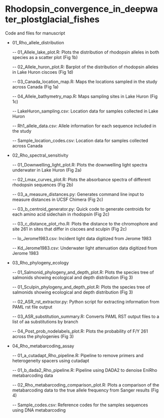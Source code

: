 # Rhodopsin_convergence_in_deepwater_plostglacial_fishes
Code and files for manuscript

- 01_Rho_allele_distribution

  -- 01_Allele_lake_plot.R: Plots the distribution of rhodopsin alleles in both species as a scatter plot (Fig 1b)
  
  -- 02_Allele_huron_plot.R: Barplot of the distribution of rhodopsin alleles in Lake Huron ciscoes (Fig 1d)
  
  -- 03_Canada_location_map.R: Maps the locations sampled in the study across Canada (Fig 1a)
  
  -- 04_Allele_bathymetry_map.R: Maps sampling sites in Lake Huron (Fig 1c)
  
  -- LakeHuron_sampling.csv: Location data for samples collected in Lake Huron
  
  -- Rh1_allele_data.csv: Allele information for each sequence included in the study
  
  -- Sample_location_codes.csv: Location data for samples collected across Canada

- 02_Rho_spectral_sensitivity
  
  -- 01_Downwelling_light_plot.R: Plots the downwelling light spectra underwater in Lake Huron (Fig 2a)
  
  -- 02_Lmax_curves_plot.R: Plots the absorbance spectra of different rhodopsin sequences (Fig 2b)
  
  -- 03_a_measure_distances.py: Generates command line input to measure distances in UCSF Chimera (Fig 2c)
  
  -- 03_b_centroid_generator.py: Quick code to generate centroids for each amino acid sidechain in rhodopsin (Fig 2c)
  
  -- 03_c_distance_plot_rho.R: Plots the distance to the chromophore and site 261 in sites that differ in ciscoes and sculpin (Fig 2c)
  
  -- Io_Jerome1983.csv: Incident light data digitized from Jerome 1983
  
  -- Kd_Jerome1983.csv: Underwater light attenuation data digitized from Jerome 1983
  
- 03_Rho_phylogeny_ecology
  
  -- 01_Salmonid_phylogeny_and_depth_plot.R: Plots the species tree of salmonids showing ecological and depth distribution (Fig 3)
  
  -- 01_Sculpin_phylogeny_and_depth_plot.R: Plots the species tree of salmonids showing ecological and depth distribution (Fig 3)
  
  -- 02_ASR_rst_extractor.py: Python script for extracting information from PAML rst file output
  
  -- 03_ASR_substitution_summary.R: Converts PAML RST output files to a list of aa substitutions by branch
  
  -- 04_Post_prob_nodelabels_plot.R: Plots the probability of F/Y 261 across the phylogenies (Fig 3)

- 04_Rho_metabarcoding_assay
  
  -- 01_a_cutadapt_Rho_pipeline.R: Pipeline to remove primers and heterogeneity spacers using cutadapt
  
  -- 01_b_dada2_Rho_pipeline.R: Pipeline using DADA2 to denoise EniRho metabarcoding data
  
  -- 02_Rho_metabarcoding_comparison_plot.R: Plots a comparison of the metabarcoding data to the true allele frequency from Sanger results  (Fig 4)
  
  -- Sample_codes.csv: Reference codes for the samples sequences using DNA metabarcoding 
  
